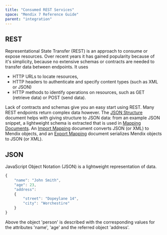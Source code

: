 ```yaml
---
title: "Consumed REST Services"
space: "Mendix 7 Reference Guide"
parent: "integration"
---
```


## REST

Representational State Transfer (REST) is an approach to consume or expose resources. Over recent years it has gained popularity because of it's simplicity, because no extensive schemas or contracts are needed to transfer data between endpoints. It uses

*   HTTP URLs to locate resources, 
*   HTTP headers to authenticate and specify content types (such as XML or JSON)
*   HTTP methods to identify operations on resources, such as GET (retrieve data) or POST (send data).

Lack of contracts and schemas give you an easy start using REST. Many REST endpoints return complex data however. The [JSON Structure](json-structures) document helps with giving structure to JSON data: from an example JSON snippet, a lightweight schema is extracted that is used in [Mapping Documents](mapping-documents). An [Import Mapping](import-mappings) document converts JSON (or XML) to Mendix objects, and an [Export Mapping](export-mappings) document serializes Mendix objects to JSON (or XML).

## JSON

JavaScript Object Notation (JSON) is a lightweight representation of data. 

```js
{
	"name": "John Smith",
	"age": 23,
	"address": 
	{
		"street": "Dopeylane 14",
		"city": "Worchestire"
	}
}
```

Above the object 'person' is described with the corresponding values for the attributes 'name', 'age' and the referred object 'address'.
